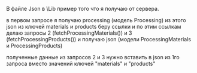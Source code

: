 В файле Json в \Lib пример того что я получаю от сервера.

в первом запросе я получаю processing (модель Processing)
из этого json из ключей materials и products беру ссылки и по этим ссылкам делаю запросы 2 (fetchProcessingMaterials()) и 3 (fetchProcessingProducts()) и получаю json (модели ProcessingMaterials и ProcessingProducts)

полученные данные из запросов 2 и 3 нужно вставить в json из 1го запроса вместо значений ключей "materials" и "products"

